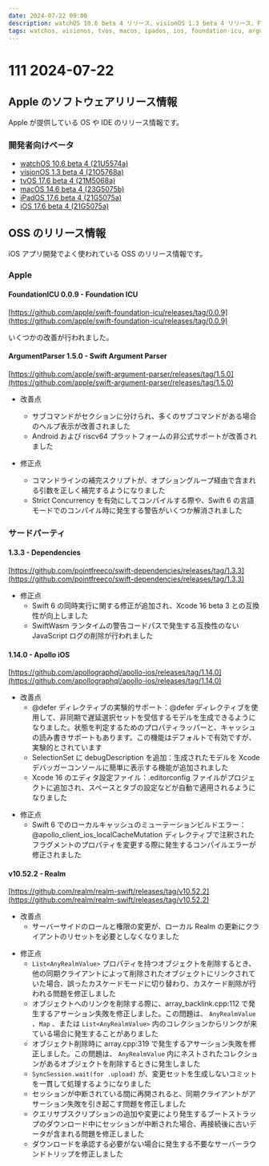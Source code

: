 ```yaml
---
date: 2024-07-22 09:00
description: watchOS 10.6 beta 4 リリース、visionOS 1.3 beta 4 リリース、FoundationICU 0.0.9 リリース、ArgumentParser 1.5.0 リリース、swift-dependencies 1.3.3 リリース、Apollo iOS 1.14.0 リリース、ほか
tags: watchos, visionos, tvos, macos, ipados, ios, foundation-icu, argument-parser, swift-dependencies, apollo-ios, realm
---
```


# 111 2024-07-22

## Apple のソフトウェアリリース情報

Apple が提供している OS や IDE のリリース情報です。

### 開発者向けベータ

- [watchOS 10.6 beta 4 (21U5574a)](https://developer.apple.com/news/releases/?id=07162024f)
- [visionOS 1.3 beta 4 (21O5768a)](https://developer.apple.com/news/releases/?id=07162024e)
- [tvOS 17.6 beta 4 (21M5068a)](https://developer.apple.com/news/releases/?id=07162024d)
- [macOS 14.6 beta 4 (23G5075b)](https://developer.apple.com/news/releases/?id=07162024c)
- [iPadOS 17.6 beta 4 (21G5075a)](https://developer.apple.com/news/releases/?id=07162024b)
- [iOS 17.6 beta 4 (21G5075a)](https://developer.apple.com/news/releases/?id=07162024a)

## OSS のリリース情報

iOS アプリ開発でよく使われている OSS のリリース情報です。

### Apple

#### FoundationICU 0.0.9 - Foundation ICU

[https://github.com/apple/swift-foundation-icu/releases/tag/0.0.9](https://github.com/apple/swift-foundation-icu/releases/tag/0.0.9)

いくつかの改善が行われました。

#### ArgumentParser 1.5.0 - Swift Argument Parser

[https://github.com/apple/swift-argument-parser/releases/tag/1.5.0](https://github.com/apple/swift-argument-parser/releases/tag/1.5.0)

- 改善点
    - サブコマンドがセクションに分けられ、多くのサブコマンドがある場合のヘルプ表示が改善されました
    - Android および riscv64 プラットフォームの非公式サポートが改善されました

- 修正点
    - コマンドラインの補完スクリプトが、オプショングループ経由で含まれる引数を正しく補完するようになりました
    - Strict Concurrency を有効にしてコンパイルする際や、Swift 6 の言語モードでのコンパイル時に発生する警告がいくつか解消されました

### サードパーティ

#### 1.3.3 - Dependencies

[https://github.com/pointfreeco/swift-dependencies/releases/tag/1.3.3](https://github.com/pointfreeco/swift-dependencies/releases/tag/1.3.3)

- 修正点
    - Swift 6 の同時実行に関する修正が追加され、Xcode 16 beta 3 との互換性が向上しました
    - SwiftWasm ランタイムの警告コードパスで発生する互換性のない JavaScript ログの削除が行われました

#### 1.14.0 - Apollo iOS

[https://github.com/apollographql/apollo-ios/releases/tag/1.14.0](https://github.com/apollographql/apollo-ios/releases/tag/1.14.0)

- 改善点
    - @defer ディレクティブの実験的サポート：@defer ディレクティブを使用して、非同期で遅延選択セットを受信するモデルを生成できるようになりました。状態を判定するためのプロパティラッパーと、キャッシュの読み書きサポートもあります。この機能はデフォルトで有効ですが、実験的とされています
    - SelectionSet に debugDescription を追加：生成されたモデルを Xcode デバッガーコンソールに簡単に表示する機能が追加されました
    - Xcode 16 のエディタ設定ファイル：.editorconfig ファイルがプロジェクトに追加され、スペースとタブの設定などが自動で適用されるようになりました

<!-- textlint-disable ja-technical-writing/sentence-length -->

- 修正点
    - Swift 6 でのローカルキャッシュのミューテーションビルドエラー：@apollo_client_ios_localCacheMutation ディレクティブで注釈されたフラグメントのプロパティを変更する際に発生するコンパイルエラーが修正されました

<!-- textlint-enable ja-technical-writing/sentence-length -->

#### v10.52.2 - Realm

[https://github.com/realm/realm-swift/releases/tag/v10.52.2](https://github.com/realm/realm-swift/releases/tag/v10.52.2)

- 改善点
    - サーバーサイドのロールと権限の変更が、ローカル Realm の更新にクライアントのリセットを必要としなくなりました

<!-- textlint-disable ja-technical-writing/sentence-length -->

- 修正点
    - `List<AnyRealmValue>` プロパティを持つオブジェクトを削除するとき、他の同期クライアントによって削除されたオブジェクトにリンクされていた場合、誤ったカスケードモードに切り替わり、カスケード削除が行われる問題を修正しました
    - オブジェクトへのリンクを削除する際に、array_backlink.cpp:112 で発生するアサーション失敗を修正しました。この問題は、 `AnyRealmValue` 、`Map` 、または `List<AnyRealmValue>` 内のコレクションからリンクが来ている場合に発生することがありました
    - オブジェクト削除時に array.cpp:319 で発生するアサーション失敗を修正しました。この問題は、 `AnyRealmValue` 内にネストされたコレクションがあるオブジェクトを削除するときに発生しました
    - `SyncSession.wait(for .upload)` が、変更セットを生成しないコミットを一貫して処理するようになりました
    - セッションが中断されている間に再開されると、同期クライアントがアサーション失敗を引き起こす問題を修正しました
    - クエリサブスクリプションの追加や変更により発生するブートストラップのダウンロード中にセッションが中断された場合、再接続後に古いデータが含まれる問題を修正しました
    - ダウンロードを承認する必要がない場合に発生する不要なサーバーラウンドトリップを修正しました

<!-- textlint-enable ja-technical-writing/sentence-length -->
